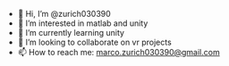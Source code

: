 - 👋 Hi, I’m @zurich030390
- 👀 I’m interested in matlab and unity
- 🌱 I’m currently learning unity
- 💞️ I’m looking to collaborate on vr projects
- 📫 How to reach me: marco.zurich030390@gmail.com

<!---
zurich030390/zurich030390 is a ✨ special ✨ repository because its `README.md` (this file) appears on your GitHub profile.
You can click the Preview link to take a look at your changes.
--->
